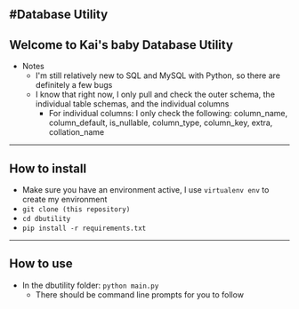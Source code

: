 #Database Utility
---------------------------------
## Welcome to Kai's baby Database Utility
* Notes
  * I'm still relatively new to SQL and MySQL with Python, so there are definitely a few bugs
  * I know that right now, I only pull and check the outer schema, the individual table schemas, and the individual columns
    * For individual columns: I only check the following: column_name, column_default, is_nullable, column_type, column_key, extra, collation_name
 
---------------------------------
## How to install
* Make sure you have an environment active, I use ```virtualenv env``` to create my environment
* ```git clone (this repository)```
* ```cd dbutility```
* ```pip install -r requirements.txt```

---------------------------------
## How to use
* In the dbutility folder: ```python main.py```
  * There should be command line prompts for you to follow
